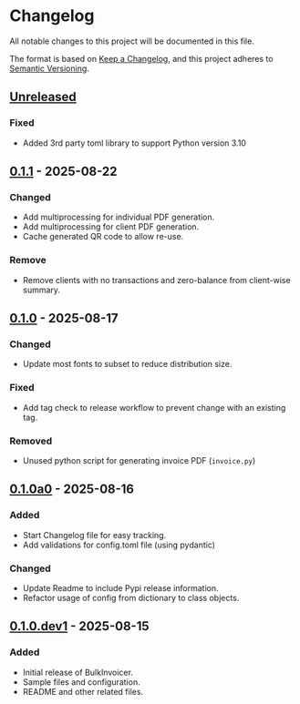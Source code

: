 # Changelog

All notable changes to this project will be documented in this file.

The format is based on [Keep a Changelog](https://keepachangelog.com/en/1.1.0/),
and this project adheres to [Semantic Versioning](https://semver.org/spec/v2.0.0.html).

## [Unreleased]

### Fixed

- Added 3rd party toml library to support Python version 3.10

## [0.1.1] - 2025-08-22

### Changed

- Add multiprocessing for individual PDF generation.
- Add multiprocessing for client PDF generation.
- Cache generated QR code to allow re-use.

### Remove

- Remove clients with no transactions and zero-balance from client-wise summary.

## [0.1.0] - 2025-08-17

### Changed

- Update most fonts to subset to reduce distribution size.

### Fixed

- Add tag check to release workflow to prevent change with an existing tag.

### Removed

- Unused python script for generating invoice PDF (`invoice.py`)

## [0.1.0a0] - 2025-08-16

### Added

- Start Changelog file for easy tracking.
- Add validations for config.toml file (using pydantic)

### Changed

- Update Readme to include Pypi release information.
- Refactor usage of config from dictionary to class objects.

## [0.1.0.dev1] - 2025-08-15

### Added

- Initial release of BulkInvoicer.
- Sample files and configuration.
- README and other related files.

[unreleased]: https://github.com/yashovardhan99/bulkinvoicer/compare/v0.1.1...HEAD
[0.1.1]: https://github.com/yashovardhan99/bulkinvoicer/compare/v0.1.0...v0.1.1
[0.1.0]: https://github.com/yashovardhan99/bulkinvoicer/compare/v0.1.0a0...v0.1.0
[0.1.0a0]: https://github.com/yashovardhan99/bulkinvoicer/compare/v0.1.0.dev1...v0.1.0a0
[0.1.0.dev1]: https://github.com/yashovardhan99/bulkinvoicer/commits/v0.1.0.dev1